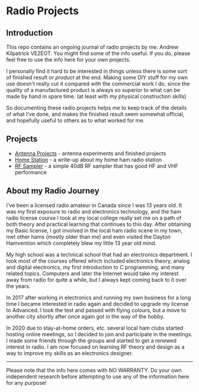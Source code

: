 # Radio Projects

## Introduction

This repo contains an ongoing journal of radio projects by me: Andrew Kilpatrick
VE2EOT. You might find some of the info useful. If you do, please feel free
to use the info here for your own projects.

I personally find it hard to be interested in things unless there is some sort
of finished result or *product* at the end. Making some DIY stuff for my own
use doesn't really cut it compared with the commercial work I do, since the
quality of a manufactured product is always so superior to what can be made
by hand in spare time. (at least with my physical construction skills)

So documenting these radio projects helps me to keep track of the details of
what I've done, and makes the finished result seem somewhat official, and
hopefully useful to others as to what worked for me.

## Projects

- [Antenna Projects](Antennas/) - antenna experiments and finished projects
- [Home Station](HomeStation/) - a write-up about my home ham radio station
- [RF Sampler](RFSampler/) - a simple 40dB RF sampler that has good HF and VHF performance

## About my Radio Journey

I've been a licensed radio amateur in Canada since I was 13 years old. It was
my first exposure to radio and electronics technology, and the ham radio
license course I took at my local college really set me on a path of both
theory and practical learning that continues to this day. After obtaining my
Basic license, I got involved in the local ham radio scene in my town, met
other hams (mostly older than me) and even visited the Dayton Hamvention which
completely blew my little 13 year old mind.

My high school was a technical school that had an electronics department.
I took most of the courses offered which included electronics theory, analog and
digital electronics, my first introduction to C programming, and many related topics.
Computers and later the Internet would take my interest away from radio for quite
a while, but I always kept coming back to it over the years.

In 2017 after working in electronics and running my own business for a long time
I became interested in radio again and decided to upgrade my license to
Advanced. I took the test and passed with flying colours, but a move to another
city shortly after once again got in the way of the hobby.

In 2020 due to stay-at-home orders, etc. several local ham clubs started hosting
online meetings, so I decided to join and participate in the meetings. I made
some friends through the groups and started to get a renewed interest in radio. I
am now focused on learning RF theory and design as a way to improve my skills
as an electronics designer.

----
Please note that the info here comes with NO WARRANTY. Do your own independent
research before attempting to use any of the information here for any purpose!
